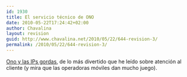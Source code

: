 ```yaml
---
id: 1930
title: El servicio técnico de ONO
date: 2010-05-22T17:24:42+02:00
author: Chavalina
layout: revision
guid: http://www.chavalina.net/2010/05/22/644-revision-3/
permalink: /2010/05/22/644-revision-3/
---
```

<a href="http://www.campanilla.info/index.php?p=318" target="_blank">Ono y las IPs gordas</a>, de lo más divertido que he le&iacute;do sobre atenci&oacute;n al cliente (y mira que las operadoras m&oacute;viles dan mucho juego).